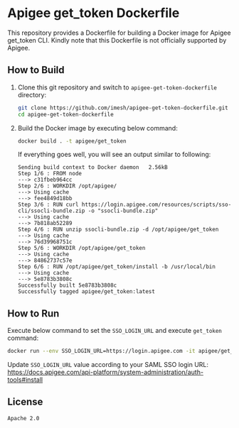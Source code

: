 # Apigee get_token Dockerfile

This repository provides a Dockerfile for building a Docker image for Apigee get_token CLI. Kindly note that this Dockerfile is not officially supported by Apigee.

## How to Build

1. Clone this git repository and switch to `apigee-get-token-dockerfile` directory:
   ```bash
   git clone https://github.com/imesh/apigee-get-token-dockerfile.git
   cd apigee-get-token-dockerfile
   ```

2. Build the Docker image by executing below command:
   ```bash
   docker build . -t apigee/get_token
   ```

   If everything goes well, you will see an output similar to following:
   ```
   Sending build context to Docker daemon   2.56kB
   Step 1/6 : FROM node
   ---> c31fbeb964cc
   Step 2/6 : WORKDIR /opt/apigee/
   ---> Using cache
   ---> fee4849d18bb
   Step 3/6 : RUN curl https://login.apigee.com/resources/scripts/sso-cli/ssocli-bundle.zip -o "ssocli-bundle.zip"
   ---> Using cache
   ---> 7b818ab52289
   Step 4/6 : RUN unzip ssocli-bundle.zip -d /opt/apigee/get_token
   ---> Using cache
   ---> 76d39968751c
   Step 5/6 : WORKDIR /opt/apigee/get_token
   ---> Using cache
   ---> 84862737c57e
   Step 6/6 : RUN /opt/apigee/get_token/install -b /usr/local/bin
   ---> Using cache
   ---> 5e8783b3808c
   Successfully built 5e8783b3808c
   Successfully tagged apigee/get_token:latest
   ```

## How to Run

Execute below command to set the `SSO_LOGIN_URL` and execute `get_token` command:

  ```bash
  docker run --env SSO_LOGIN_URL=https://login.apigee.com -it apigee/get_token get_token
  ```

Update `SSO_LOGIN_URL` value according to your SAML SSO login URL:
https://docs.apigee.com/api-platform/system-administration/auth-tools#install

## License
```
Apache 2.0
```